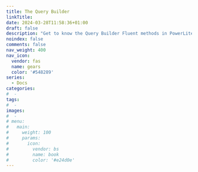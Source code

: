```yaml
---
title: The Query Builder
linkTitle:
date: 2024-03-28T11:58:36+01:00
draft: false
description: "Get to know the Query Builder Fluent methods in PowerLite PDO documentation: Enhance your database operations with dynamic query building."
noindex: false
comments: false
nav_weight: 400
nav_icon:
  vendor: fas
  name: gears
  color: '#548289'
series:
  - Docs
categories:
#  -
tags:
#  -
images:
#  -
# menu:
#   main:
#     weight: 100
#     params:
#       icon:
#         vendor: bs
#         name: book
#         color: '#e24d0e'
---
```

